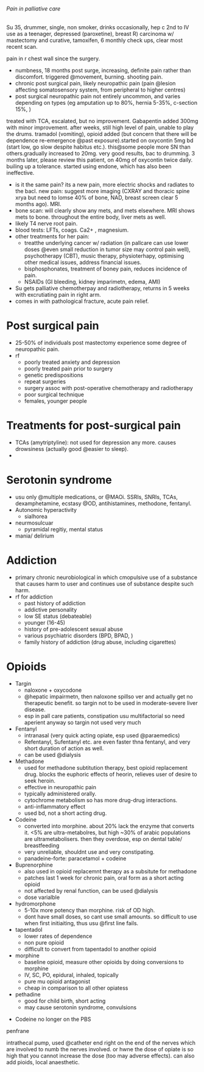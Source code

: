 
###### Pain in palliative care
Su 35, drummer, single, non smoker, drinks occasionally, hep c 2nd to IV use as a teenager, depressed (paroxetine), breast R) carcinoma w/ mastectomy and curative, tamoxifen, 6 monthly check ups, clear most recent scan.

pain in r chest wall since the surgery.
- numbness, 18 months post surge, increasing, definite pain rather than discomfort. triggered @movement, burning. shooting pain. 
- chronic post surgical pain, likely neuropathic pain (pain @lesion affecting somatosensory system, from peripheral to higher centres)
- post surgical neuropathic pain not entirely uncommon, and varies depending on types (eg amputation up to 80%, hernia 5-35%, c-section 15%, )

treated with TCA, escalated, but no improvement. Gabapentin added 300mg with minor improvement. after weeks, still high level of pain, unable to play the drums. tramadol (vomiting), opioid added (but concern that there will be dependence re-emergence @past exposure).started on oxycontin 5mg bd (start low, go slow despite habitus etc.). this@some people more SN than others.gradually increased to 20mg. very good results, bac to drumming.
3 months later, please review this patient, on 40mg of oxycontin twice daily. builing up a tolerance. started using endone, which has also been ineffective. 
- is it the same pain? its a new pain, more electric shocks and radiates to the bacl. new pain: suggest more imaging (CXRAY and thoracic spine xrya but need to lomse 40% of bone, NAD, breast screen clear 5 months ago). MRI. 
- bone scan: will clearly show any mets, and mets elsewhere. MRI shows mets to bone. throughout the entire body, liver mets as well. 
- likely T4 nerve root pain. 
- blood tests: LFTs, coags. Ca2+ , magnesium. 
- other treatments for her pain:
    + treatthe underlying cancer w/ radiation (in pallcare can use lower doses @even small reduction in tumor size may control pain well), psychotherapy (CBT), music therapy, physioterhapy, optimising other medical issues, address financial issues. 
    + bisphosphonates, treatment of boney pain, reduces incidence of pain.
    + NSAIDs (GI bleeding, kidney imparimetn, edema, AMI)
- Su gets palliative chemotherpay and radiotherapy, returns in 5 weeks with excrutiating pain in right arm. 
- comes in with pathological fracture, acute pain relief. 

# Post surgical pain
- 25-50% of individuals post mastectomy experience some degree of neuropathic pain.
- rf
    + poorly treated anxiety and depression
    + poorly treated pain prior to surgery 
    + genetic predispositions
    + repeat surgeries
    + surgery assoc with post-operative chemotherapy and radiotherapy
    + poor surgical technique
    + females, younger people

# Treatments for post-surgical pain
- TCAs (amytriptyline): not used for depression any more. causes drowsiness (actually good @easier to sleep). 
-  







# Serotonin syndrome
- usu only @multiple medications, or @MAOi. SSRIs, SNRIs, TCAs, dexamphetamine, ecstasy @OD, antihistamines, methodone, fentanyl.
- Autonomic hyperactivity
    + sialhorea
- neurmosulcuar
    + pyramidal regitiy, 
mental status
- mania/ delirium


# Addiction
- primary chronic neurobiological in which cmopulsive use of a substance that causes harm to user and continues use of substance despite such harm. 
- rf for addiction
    + past history of addiction
    + addictive personality
    + low SE status (debateable)
    + younger (16-45)
    + history of pre-adolescent sexual abuse
    + various psychiatric disorders (BPD, BPAD, )
    + family history of addiction (drug abuse, including cigarettes)

# Opioids
- Targin
    + naloxone + oxycodone
    + @hepatic impairmetn, then naloxone spillso ver and actually get no therapeutic benefit. so targin not to be used in moderate-severe liver disease. 
    + esp in pall care patients, constipation usu multifactorial so need aperient anyway so targin not used very much
- Fentanyl 
    + intranasal (very quick acting opiate, esp used @paraemedics) 
    + Refentanyl, Sufentanyl etc. are even faster thna fentanyl, and very short duration of action as well.
    + can be used @dialysis
- Methadone
    + used for methadone subtitution therapy, best opioid replacement drug. blocks the euphoric effects of heorin, relieves user of desire to seek heroin. 
    + effective in neuropathic pain
    + typically administered orally. 
    + cytochrome metabolism so has more drug-drug interactions. 
    + anti-inflammatory effect
    + used bd, not a short acting drug. 
- Codeine
    + converted into morphine. about 20% lack the enzyme that converts it. <5% are ultra-metabolres, but high ~30% of arabic populations are ultrametabolisers. then they overdose, esp on dental table/ breastfeeding
    + very unreliable, shouldnt use and very constipating.
    + panadeine-forte: paracetamol + codeine
- Buprenorphine
    + also used in opioid replacemnt therapy as a subsitute for methadone
    + patches last 1 week for chronic pain, oral form as a short acting opioid
    + not affected by renal function, can be used @dialysis
    + dose varialble
- hydromorphone
    + 5-10x more potency than morphine. risk of OD high.
    + dont have small doses, so cant use small amounts. so difficult to use when first initiaiting, thus usu @first line fails. 
- tapentadol
    + lower rates of dependence
    + non pure opioid
    + difficult to convert from tapentadol to another opioid
- morphine
    + baseline opioid, measure other opioids by doing conversions to morphine
    + IV, SC, PO, epidural, inhaled, topically
    + pure mu opioid antagonist
    + cheap in comparison to all other opiatess
- pethadine
    + good for child birth, short acting
    + may cause serotonin syndrome, convulsions





* Codeine no longer on the PBS

penfrane


intrathecal pump, used @catheter end right on the end of the nerves which are involved to numb the nerves involved. or hwne the dose of opiate is so high that you cannot increase the dose (too may adverse effects). can also add pioids, local anaesthetic. 